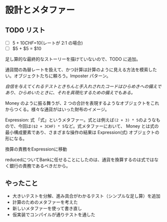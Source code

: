 # 設計とメタファー

## TODO リスト

- [ ] $5+10CHF=$10(レートが 2:1 の場合)
- [ ] $5 + $5 = $10

足し算的な最終的なストーリーを描けていないので、TODO に追加。

通貨間の為替レートを扱えて、かつ計算は計算のように見える方法を模索したい。オブジェクトたちに頼ろう。Imposter パターン。

*自信を与えてくれるテストときちんと手入れされたコードはひらめきへの備えであり、ひらめいたときに、それを具現化するための備えでもある。*

Money のように振る舞うが、2 つの合計を表現するようなオブジェクトをこれからつくる。様々な通貨がはいった財布のイメージ。

Expression: 式
「式」というメタファー。式とは例えば`(2 + 3) * 5`のようなもので、今回は`($2 + 3CHF) * 5`など。式メタファーにおいて、
Money とは式の最小構成要素であり、さまざまな操作の結果は Expression(式) オブジェクトの形になる。

換算の責務をExpressionに移動

reducedについてBankに任せることにしたのは、通貨を換算するのは式ではなく銀行の責務であるべきだから。

## やったこと

- 大きいテストを分解、進み具合がわかるテスト（シンプルな足し算）を追加
- 計算のためのメタファーを考えた
- 新しいメタファーを使って書き直し
- 仮実装でコンパイルが通りテストを通した
